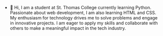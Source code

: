 - 👋 Hi, I am a student at St. Thomas College  currently learning Python. Passionate about web development, I am also learning HTML and CSS. My enthusiasm for technology drives me to solve problems and engage in innovative projects. I am eager to apply my skills and collaborate with others to make a meaningful impact in the tech industry.

<!---
LearnerBoy443/LearnerBoy443 is a ✨ special ✨ repository because its `README.md` (this file) appears on your GitHub profile.
You can click the Preview link to take a look at your changes.
--->
